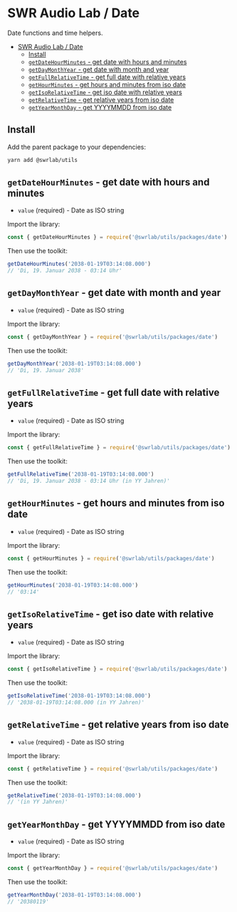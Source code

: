 # SWR Audio Lab / Date

Date functions and time helpers.

- [SWR Audio Lab / Date](#swr-audio-lab--date)
  - [Install](#install)
  - [`getDateHourMinutes` - get date with hours and minutes](#getdatehourminutes---get-date-with-hours-and-minutes)
  - [`getDayMonthYear` - get date with month and year](#getdaymonthyear---get-date-with-month-and-year)
  - [`getFullRelativeTime` - get full date with relative years](#getfullrelativetime---get-full-date-with-relative-years)
  - [`getHourMinutes` - get hours and minutes from iso date](#gethourminutes---get-hours-and-minutes-from-iso-date)
  - [`getIsoRelativeTime` - get iso date with relative years](#getisorelativetime---get-iso-date-with-relative-years)
  - [`getRelativeTime` - get relative years from iso date](#getrelativetime---get-relative-years-from-iso-date)
  - [`getYearMonthDay` - get YYYYMMDD from iso date](#getyearmonthday---get-yyyymmdd-from-iso-date)

## Install

Add the parent package to your dependencies:

```sh
yarn add @swrlab/utils
```

## `getDateHourMinutes` - get date with hours and minutes

- `value` (required) - Date as ISO string

Import the library:

```js
const { getDateHourMinutes } = require('@swrlab/utils/packages/date')
```

Then use the toolkit:

```js
getDateHourMinutes('2038-01-19T03:14:08.000')
// 'Di, 19. Januar 2038 - 03:14 Uhr'
```

## `getDayMonthYear` - get date with month and year

- `value` (required) - Date as ISO string

Import the library:

```js
const { getDayMonthYear } = require('@swrlab/utils/packages/date')
```

Then use the toolkit:

```js
getDayMonthYear('2038-01-19T03:14:08.000')
// 'Di, 19. Januar 2038'
```

## `getFullRelativeTime` - get full date with relative years

- `value` (required) - Date as ISO string

Import the library:

```js
const { getFullRelativeTime } = require('@swrlab/utils/packages/date')
```

Then use the toolkit:

```js
getFullRelativeTime('2038-01-19T03:14:08.000')
// 'Di, 19. Januar 2038 - 03:14 Uhr (in YY Jahren)'
```

## `getHourMinutes` - get hours and minutes from iso date

- `value` (required) - Date as ISO string

Import the library:

```js
const { getHourMinutes } = require('@swrlab/utils/packages/date')
```

Then use the toolkit:

```js
getHourMinutes('2038-01-19T03:14:08.000')
// '03:14'
```

## `getIsoRelativeTime` - get iso date with relative years

- `value` (required) - Date as ISO string

Import the library:

```js
const { getIsoRelativeTime } = require('@swrlab/utils/packages/date')
```

Then use the toolkit:

```js
getIsoRelativeTime('2038-01-19T03:14:08.000')
// '2038-01-19T03:14:08.000 (in YY Jahren)'
```

## `getRelativeTime` - get relative years from iso date

- `value` (required) - Date as ISO string

Import the library:

```js
const { getRelativeTime } = require('@swrlab/utils/packages/date')
```

Then use the toolkit:

```js
getRelativeTime('2038-01-19T03:14:08.000')
// '(in YY Jahren)'
```

## `getYearMonthDay` - get YYYYMMDD from iso date

- `value` (required) - Date as ISO string

Import the library:

```js
const { getYearMonthDay } = require('@swrlab/utils/packages/date')
```

Then use the toolkit:

```js
getYearMonthDay('2038-01-19T03:14:08.000')
// '20380119'
```
